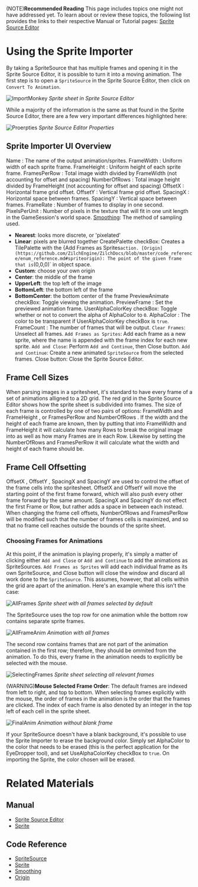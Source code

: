 (NOTE)**Recommended Reading** This page includes topics one might not have addressed yet. To learn about or review these topics, the following list provides the links to their respective Manual or Tutorial pages: [Sprite Source Editor](https://github.com/ZilchEngine/ZilchDocs/blob/master/zilch_editor_documentation/zilchmanual/graphics/sprites/spritesourceeditor.md)

 # Using the Sprite Importer
By taking a SpriteSource that has multiple frames and opening it in the Sprite Source Editor, it is possible to turn it into a moving animation. The first step is to open a `SpriteSource` in the Sprite Source Editor, then click on `Convert To Animation`. 



![ImportMonkey](https://raw.githubusercontent.com/ZilchEngine/ZilchFiles/master/doc_files/47816.png) *Sprite sheet in Sprite Source Editor*


While a majority of the information is the same as that found in the Sprite Source Editor, there are a few very important differences highlighted here:



![Proerpties](https://raw.githubusercontent.com/ZilchEngine/ZilchFiles/master/doc_files/47804.png) *Sprite Source Editor Properties*


 ##  Sprite Importer UI Overview
Name : The name of the output animation/sprites.
FrameWidth : Uniform width of each sprite frame.
FrameHeight : Uniform height of each sprite frame.
FramesPerRow : Total image width divided by FrameWidth  (not accounting for offset and spacing)
NumberOfRows : Total image height divided by FrameHeight  (not accounting for offset and spacing)
OffsetX : Horizontal frame grid offset.
OffsetY : Vertical frame grid offset.
SpacingX : Horizontal space between frames.
SpacingY : Vertical space between frames.
FrameRate : Number of frames to display in one second.
PixelsPerUnit : Number of pixels in the texture that will fit in one unit length in the GameSession's world space.
[Smoothing](https://github.com/ZilchEngine/ZilchDocs/blob/master/code_reference/enum_reference.md#spritesampling): The method of sampling used.
* **Nearest**: looks more discrete, or 'pixelated'
* **Linear**: pixels are blurred together
CreatePalette checkBox: Creates a TilePalette with the {Add Frames as Sprites` action.
[Origin](https://github.com/ZilchEngine/ZilchDocs/blob/master/code_reference/enum_reference.md#spriteorigin): The point of the given frame that is `(0,0,0)` in object space.
* **Custom**: choose your own origin
* **Center**: the middle of the frame
* **UpperLeft**: the top left of the image
* **BottomLeft**: the bottom left of the frame
* **BottomCenter**: the bottom center of the frame
PreviewAnimate checkBox: Toggle viewing the animation.
PreviewFrame : Set the previewed animation frame.
UserAlphaColorKey checkBox: Toggle whether or not to convert the alpha of AlphaColor  to `0`.
AlphaColor : The color to be transparent if UserAlphaColorKey checkBox is `true`.
FrameCount : The number of frames that will be output.
`Clear Frames`: Unselect all frames.
`Add Frames as Sprites`: Add each frame as a new sprite, where the name is appended with the frame index for each new sprite.
`Add and Close`: Perform `Add and Continue`, then Close button.
`Add and Continue`: Create a new animated `SpriteSource` from the selected frames.
Close button: Close the Sprite Source Editor.

 ##  Frame Cell Sizes
When parsing images in a spritesheet, it's standard to have every frame of a set of animations alligned to a 2D grid.  The red grid in the Sprite Source Editor shows how the sprite sheet is subdivided into frames.  The size of each frame is controlled by one of two pairs of options:  FrameWidth  and FrameHeight , or FramesPerRow  and NumberOfRows . If the width and the height of each frame are known, then by putting that into FrameWidth  and FrameHeight  it will calculate how many Rows to break the original image into as well as how many Frames are in each Row. Likewise by setting the NumberOfRows  and FramesPerRow  it will calculate what the width and height of each frame should be.

 ##  Frame Cell Offsetting
OffsetX , OffsetY , SpacingX  and SpacingY  are used to control the offset of the frame cells into the spritesheet. OffsetX  and OffsetY  will move the starting point of the first frame forward, which will also push every other frame forward by the same amount.  SpacingX  and SpacingY  do not effect the first Frame or Row, but rather adds a space in between each instead.  When changing the frame cell offsets, NumberOfRows  and FramesPerRow  will be modified such that the number of frames cells is maximized, and so that no frame cell reaches outside the bounds of the sprite sheet.


###  Choosing Frames for Animations

At this point, if the animation is playing properly, it's simply a matter of clicking either `Add and Close` or `Add and Continue` to add the animations as SpriteSources. `Add Frames as Sprites` will add each individual frame as its own SpriteSource, and Close button will close the window and discard all work done to the `SpriteSource`. This assumes, however, that all cells within the grid are apart of the animation.  Here's an example where this isn't the case:



![AllFrames](https://raw.githubusercontent.com/ZilchEngine/ZilchFiles/master/doc_files/47806.png) *Sprite sheet with all frames selected by default*


The SpriteSource uses the top row for one animation while the bottom row contains separate sprite frames.



![AllFrameAnim](https://raw.githubusercontent.com/ZilchEngine/ZilchFiles/master/doc_files/47810.gif) *Animation with all frames*


The second row contains frames that are not part of the animation contained in the first row; therefore, they should be ommited from the animation.  To do this, every frame in the animation needs to explicitly be selected with the mouse.  



![SelectingFrames](https://raw.githubusercontent.com/ZilchEngine/ZilchFiles/master/doc_files/47812.gif) *Sprite sheet selecting all relevant frames*


(WARNING)**Mouse Selected Frame Order**: The default frames are indexed from left to right, and top to bottom.  When selecting frames explicitly with the mouse, the order of frames in the animation is the order that the frames are clicked.  The index of each frame is also denoted by an integer in the top left of each cell in the sprite sheet.



![FinalAnim](https://raw.githubusercontent.com/ZilchEngine/ZilchFiles/master/doc_files/47814.gif) *Animation without blank frame*


If your SpriteSource doesn't have a blank background, it's possible to use the Sprite Importer to erase the background color. Simply set AlphaColor  to the color that needs to be erased (this is the perfect application for the EyeDropper tool), and set UseAlphaColorKey checkBox to `true`. On importing the Sprite, the color chosen will be erased. 

 # Related Materials
 ## Manual
- [Sprite Source Editor](https://github.com/ZilchEngine/ZilchDocs/blob/master/zilch_editor_documentation/zilchmanual/graphics/sprites/spritesourceeditor.md)
- [Sprite](https://github.com/ZilchEngine/ZilchDocs/blob/master/zilch_editor_documentation.md)

 ## Code Reference
- [SpriteSource](https://github.com/ZilchEngine/ZilchDocs/blob/master/zilch_editor_documentation/code_reference/class_reference/spritesource.md)
- [Sprite](https://github.com/ZilchEngine/ZilchDocs/blob/master/zilch_editor_documentation/code_reference/class_reference/sprite.md)
- [Smoothing](https://github.com/ZilchEngine/ZilchDocs/blob/master/code_reference/enum_reference.md#spritesampling)
- [Origin](https://github.com/ZilchEngine/ZilchDocs/blob/master/code_reference/enum_reference.md#spriteorigin) 

 